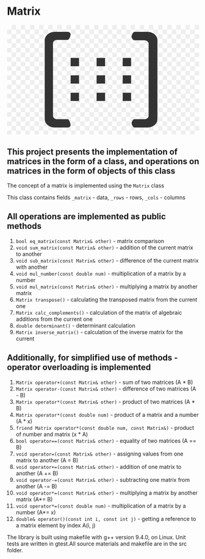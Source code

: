 # Matrix 

![matix](./images/matrix.png)

## This project presents the implementation of matrices in the form of a class, and operations on matrices in the form of objects of this class

The concept of a matrix is implemented using the `Matrix` class

This class contains fields `_matrix` - data, `_rows` - rows, `_cols` - columns

## All operations are implemented as public methods

 1) `bool eq_matrix(const Matrix& other)` - matrix comparison
 2) `void sum_matrix(const Matrix& other)` - addition of the current matrix to another
 3) `void sub_matrix(const Matrix& other)` - difference of the current matrix with another
 4) `void mul_number(const double num)` - multiplication of a matrix by a number
 5) `void mul_matrix(const Matrix& other)` - multiplying a matrix by another matrix
 6) `Matrix transpose()` - calculating the transposed matrix from the current one
 7) `Matrix calc_complements()` - calculation of the matrix of algebraic additions from the current one
 8) `double determinant()` - determinant calculation
 9) `Matrix inverse_matrix()` - calculation of the inverse matrix for the current

## Additionally, for simplified use of methods - operator overloading is implemented

 1) `Matrix operator+(const Matrix& other)` - sum of two matrices (A * B)
 2) `Matrix operator-(const Matrix& other)` - difference of two matrices (A - B) 
 3) `Matrix operator*(const Matrix& other)` - product of two matrices (A * B)
 4) `Matrix operator*(const double num)` - product of a matrix and a number (A * x)
 5) `friend Matrix operator*(const double num, const Matrix&)` - product of number and matrix (x * A)
 6) `bool operator==(const Matrix& other)` - equality of two matrices (A == B)
 7) `void operator=(const Matrix& other)` - assigning values from one matrix to another (A = B)
 8) `void operator+=(const Matrix& other)` - addition of one matrix to another (A += B)
 9) `void operator-=(const Matrix& other)` - subtracting one matrix from another (A -= B)
 10) `void operator*=(const Matrix& other)` - multiplying a matrix by another matrix (A*= B)
 11) `void operator*=(const double num)` - multiplication of a matrix by a number (A*= x)
 12) `double& operator()(const int i, const int j)` - getting a reference to a matrix element by index A(i, j)


The library is built using makefile with g++ version 9.4.0, on Linux. Unit tests are written in gtest.All source materials and makefile are in the src folder.